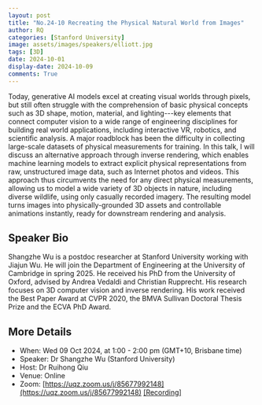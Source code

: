 ```yaml
---
layout: post
title: "No.24-10 Recreating the Physical Natural World from Images"
author: RQ
categories: [Stanford University]
image: assets/images/speakers/elliott.jpg
tags: [3D]
date: 2024-10-01
display-date: 2024-10-09
comments: True
---
```


Today, generative AI models excel at creating visual worlds through pixels, but still often struggle with the comprehension of basic physical concepts such as 3D shape, motion, material, and lighting---key elements that connect computer vision to a wide range of engineering disciplines for building real world applications, including interactive VR, robotics, and scientific analysis. A major roadblock has been the difficulty in collecting large-scale datasets of physical measurements for training. In this talk, I will discuss an alternative approach through inverse rendering, which enables machine learning models to extract explicit physical representations from raw, unstructured image data, such as Internet photos and videos. This approach thus circumvents the need for any direct physical measurements, allowing us to model a wide variety of 3D objects in nature, including diverse wildlife, using only casually recorded imagery. The resulting model turns images into physically-grounded 3D assets and controllable animations instantly, ready for downstream rendering and analysis.

## Speaker Bio

Shangzhe Wu is a postdoc researcher at Stanford University working with Jiajun Wu. He will join the Department of Engineering at the University of Cambridge in spring 2025. He received his PhD from the University of Oxford, advised by Andrea Vedaldi and Christian Rupprecht. His research focuses on 3D computer vision and inverse rendering. His work received the Best Paper Award at CVPR 2020, the BMVA Sullivan Doctoral Thesis Prize and the ECVA PhD Award.

## More Details

- When: Wed 09 Oct 2024, at 1:00 - 2:00 pm (GMT+10, Brisbane time)
- Speaker: Dr Shangzhe Wu (Stanford University)
- Host: Dr Ruihong Qiu
- Venue: Online
- Zoom: [https://uqz.zoom.us/j/85677992148](https://uqz.zoom.us/j/85677992148) [[Recording]](https://uqz.zoom.us/rec/share/07fOCP737czEaaVrxieZalAp16jNcw745ytFiOHmR2sG_JcOyWXjVZjiw6GWqoIL.5j9UaG-ZlPEA0fuK)
